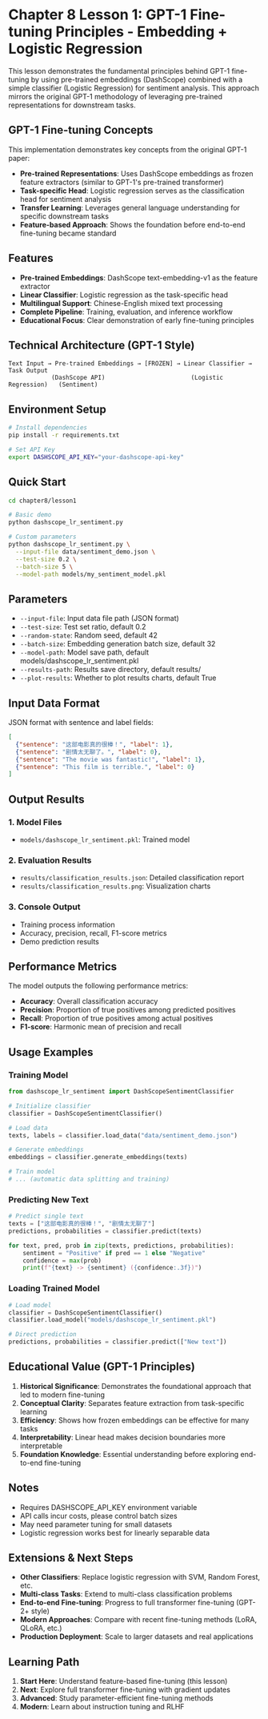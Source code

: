 # Chapter 8 Lesson 1: GPT-1 Fine-tuning Principles - Embedding + Logistic Regression

This lesson demonstrates the fundamental principles behind GPT-1 fine-tuning by using pre-trained embeddings (DashScope) combined with a simple classifier (Logistic Regression) for sentiment analysis. This approach mirrors the original GPT-1 methodology of leveraging pre-trained representations for downstream tasks.

## GPT-1 Fine-tuning Concepts

This implementation demonstrates key concepts from the original GPT-1 paper:

- **Pre-trained Representations**: Uses DashScope embeddings as frozen feature extractors (similar to GPT-1's pre-trained transformer)
- **Task-specific Head**: Logistic regression serves as the classification head for sentiment analysis
- **Transfer Learning**: Leverages general language understanding for specific downstream tasks
- **Feature-based Approach**: Shows the foundation before end-to-end fine-tuning became standard

## Features

- **Pre-trained Embeddings**: DashScope text-embedding-v1 as the feature extractor
- **Linear Classifier**: Logistic regression as the task-specific head
- **Multilingual Support**: Chinese-English mixed text processing
- **Complete Pipeline**: Training, evaluation, and inference workflow
- **Educational Focus**: Clear demonstration of early fine-tuning principles

## Technical Architecture (GPT-1 Style)

```
Text Input → Pre-trained Embeddings → [FROZEN] → Linear Classifier → Task Output
            (DashScope API)                        (Logistic Regression)   (Sentiment)
```

## Environment Setup

```bash
# Install dependencies
pip install -r requirements.txt

# Set API Key
export DASHSCOPE_API_KEY="your-dashscope-api-key"
```

## Quick Start

```bash
cd chapter8/lesson1

# Basic demo
python dashscope_lr_sentiment.py

# Custom parameters
python dashscope_lr_sentiment.py \
  --input-file data/sentiment_demo.json \
  --test-size 0.2 \
  --batch-size 5 \
  --model-path models/my_sentiment_model.pkl
```

## Parameters

- `--input-file`: Input data file path (JSON format)
- `--test-size`: Test set ratio, default 0.2
- `--random-state`: Random seed, default 42
- `--batch-size`: Embedding generation batch size, default 32
- `--model-path`: Model save path, default models/dashscope_lr_sentiment.pkl
- `--results-path`: Results save directory, default results/
- `--plot-results`: Whether to plot results charts, default True

## Input Data Format

JSON format with sentence and label fields:

```json
[
  {"sentence": "这部电影真的很棒！", "label": 1},
  {"sentence": "剧情太无聊了。", "label": 0},
  {"sentence": "The movie was fantastic!", "label": 1},
  {"sentence": "This film is terrible.", "label": 0}
]
```

## Output Results

### 1. Model Files
- `models/dashscope_lr_sentiment.pkl`: Trained model

### 2. Evaluation Results
- `results/classification_results.json`: Detailed classification report
- `results/classification_results.png`: Visualization charts

### 3. Console Output
- Training process information
- Accuracy, precision, recall, F1-score metrics
- Demo prediction results

## Performance Metrics

The model outputs the following performance metrics:
- **Accuracy**: Overall classification accuracy
- **Precision**: Proportion of true positives among predicted positives
- **Recall**: Proportion of true positives among actual positives
- **F1-score**: Harmonic mean of precision and recall

## Usage Examples

### Training Model
```python
from dashscope_lr_sentiment import DashScopeSentimentClassifier

# Initialize classifier
classifier = DashScopeSentimentClassifier()

# Load data
texts, labels = classifier.load_data("data/sentiment_demo.json")

# Generate embeddings
embeddings = classifier.generate_embeddings(texts)

# Train model
# ... (automatic data splitting and training)
```

### Predicting New Text
```python
# Predict single text
texts = ["这部电影真的很棒！", "剧情太无聊了"]
predictions, probabilities = classifier.predict(texts)

for text, pred, prob in zip(texts, predictions, probabilities):
    sentiment = "Positive" if pred == 1 else "Negative"
    confidence = max(prob)
    print(f"{text} -> {sentiment} ({confidence:.3f})")
```

### Loading Trained Model
```python
# Load model
classifier = DashScopeSentimentClassifier()
classifier.load_model("models/dashscope_lr_sentiment.pkl")

# Direct prediction
predictions, probabilities = classifier.predict(["New text"])
```

## Educational Value (GPT-1 Principles)

1. **Historical Significance**: Demonstrates the foundational approach that led to modern fine-tuning
2. **Conceptual Clarity**: Separates feature extraction from task-specific learning
3. **Efficiency**: Shows how frozen embeddings can be effective for many tasks
4. **Interpretability**: Linear head makes decision boundaries more interpretable
5. **Foundation Knowledge**: Essential understanding before exploring end-to-end fine-tuning

## Notes

- Requires DASHSCOPE_API_KEY environment variable
- API calls incur costs, please control batch sizes
- May need parameter tuning for small datasets
- Logistic regression works best for linearly separable data

## Extensions & Next Steps

- **Other Classifiers**: Replace logistic regression with SVM, Random Forest, etc.
- **Multi-class Tasks**: Extend to multi-class classification problems
- **End-to-end Fine-tuning**: Progress to full transformer fine-tuning (GPT-2+ style)
- **Modern Approaches**: Compare with recent fine-tuning methods (LoRA, QLoRA, etc.)
- **Production Deployment**: Scale to larger datasets and real applications

## Learning Path

1. **Start Here**: Understand feature-based fine-tuning (this lesson)
2. **Next**: Explore full transformer fine-tuning with gradient updates
3. **Advanced**: Study parameter-efficient fine-tuning methods
4. **Modern**: Learn about instruction tuning and RLHF

